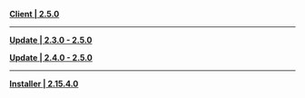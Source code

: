 **[Client | 2.5.0](https://autopatchcn.yuanshen.com/client_app/download/pc_zip/20220125104630_obObq2oqPuPFT2Zt/YuanShen_2.5.0.zip)**

---

**[Update | 2.3.0 - 2.5.0](https://autopatchcn.yuanshen.com/client_app/update/hk4e_cn/18/game_2.3.0_2.5.0_hdiff_69yko3pCW5Y1i7UP.zip)**

**[Update | 2.4.0 - 2.5.0](https://autopatchcn.yuanshen.com/client_app/update/hk4e_cn/18/game_2.4.0_2.5.0_hdiff_KWRcHS5LaCf9s8vI.zip)**

---

**[Installer | 2.15.4.0](https://autopatchcn.yuanshen.com/client_app/download/launcher/20220203212003_MqW44xOsV7LWLsgj/mihoyo/yuanshen_setup_20220126192340.exe)**
